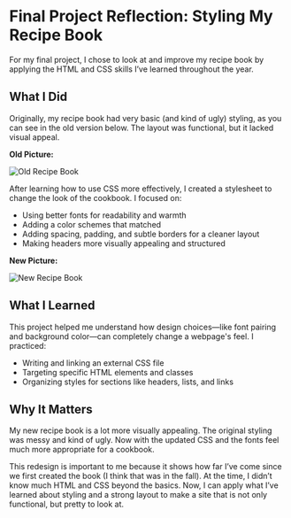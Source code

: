 # Final Project Reflection: Styling My Recipe Book


For my final project, I chose to look at and improve my  recipe book by applying the HTML and CSS skills I’ve learned throughout the year.


## What I Did


Originally, my recipe book had very basic (and kind of ugly) styling, as you can see in the old version below. The layout was functional, but it lacked visual appeal.


**Old Picture:**


![Old Recipe Book](./images/website/old_website.jpg)


After learning how to use CSS more effectively, I created a  stylesheet to change the look of the  cookbook. I focused on:


- Using better fonts for readability and warmth 
- Adding a color schemes that matched
- Adding spacing, padding, and subtle borders for a cleaner layout 
- Making headers more visually appealing and structured 


**New Picture:**


![New Recipe Book](./images/website/new_website.jpg)


## What I Learned


This project helped me understand how  design choices—like font pairing and background color—can completely change a webpage's feel. I practiced:


- Writing and linking an external CSS file 
- Targeting specific HTML elements and classes 
- Organizing styles for sections like headers, lists, and links 


## Why It Matters


My new recipe book is a lot more visually appealing. The original styling was messy and kind of ugly. Now with the updated CSS and the fonts feel much more appropriate for a cookbook.


This redesign is important to me because it shows how far I’ve come since we first created the book (I think that was in the fall). At the time, I didn’t know much HTML and CSS beyond the basics. Now, I can apply what I’ve learned about styling and a strong layout to make a site that is not only functional, but pretty to look at.

